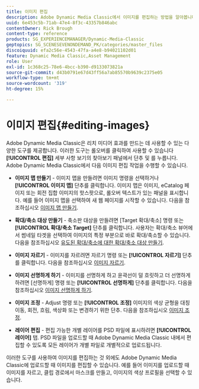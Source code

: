 ```yaml
---
title: 이미지 편집
description: Adobe Dynamic Media Classic에서 이미지를 편집하는 방법을 알아봅니다.
uuid: 6e453c5b-71ab-47e4-8f3c-43357b846abc
contentOwner: Rick Brough
content-type: reference
products: SG_EXPERIENCEMANAGER/Dynamic-Media-Classic
geptopics: SG_SCENESEVENONDEMAND_PK/categories/master_files
discoiquuid: efa2c56e-4543-47fa-a4e8-b94021102d01
feature: Dynamic Media Classic,Asset Management
role: User
exl-id: 1c368c25-78e6-4bcc-b390-d9133073821a
source-git-commit: d43b0791e67d43ff56a7ab85570b9639c2375e05
workflow-type: tm+mt
source-wordcount: '319'
ht-degree: 15%

---
```


# 이미지 편집{#editing-images}

Adobe Dynamic Media Classic은 리치 미디어 효과를 만드는 데 사용할 수 있는 다양한 도구를 제공합니다. 이러한 도구는 롤오버를 클릭하여 사용할 수 있습니다 **[!UICONTROL 편집]** 세부 사항 보기의 찾아보기 패널에서 단추 및 를 누릅니다. Adobe Dynamic Media Classic에서 다음 이미지 편집 작업을 수행할 수 있습니다.

* **이미지 맵 만들기** - 이미지 맵을 만들려면 이미지 명령을 선택하거나 **[!UICONTROL 이미지 맵]** 단추를 클릭합니다. 이미지 맵은 이미지, eCatalog 페이지 또는 회전 집합 이미지의 핫스팟으로, 롤오버 텍스트가 있는 패널을 표시합니다. 예를 들어 이미지 맵을 선택하여 새 웹 페이지를 시작할 수 있습니다. 다음을 참조하십시오 [이미지 맵 만들기](/help/creating-image-maps.md).

* **확대/축소 대상 만들기** - 축소판 대상을 만들려면 [Target 확대/축소] 명령 또는 **[!UICONTROL 확대/축소 Target]** 단추를 클릭합니다. 사용자는 확대/축소 뷰어에서 썸네일 타겟을 선택하여 이미지의 특정 부분으로 바로 확대/축소할 수 있습니다. 다음을 참조하십시오 [유도된 확대/축소에 대한 확대/축소 대상 만들기](/help/creating-zoom-targets-guided-zoom.md).

* **이미지 자르기** - 이미지를 자르려면 자르기 명령 또는 **[!UICONTROL 자르기]** 단추를 클릭합니다. 다음을 참조하십시오 [이미지 자르기](/help/cropping-image.md).

* **이미지 선명하게 하기** - 이미지를 선명하게 하고 윤곽선이 덜 흐릿하고 더 선명하게 하려면 [선명하게] 명령 또는 **[!UICONTROL 선명하게]** 단추를 클릭합니다. 다음을 참조하십시오 [이미지 선명하게 하기](/help/sharpening-image.md).

* **이미지 조정** - Adjust 명령 또는 **[!UICONTROL 조정]** 이미지의 색상 균형을 대칭 이동, 회전, 흐림, 색상화 또는 변경하기 위한 단추. 다음을 참조하십시오 [이미지 조정](/help/adjusting-image.md).

* **레이어 편집** - 편집 가능한 개별 레이어를 PSD 파일에 표시하려면 **[!UICONTROL 레이어]** 탭. PSD 파일을 업로드할 때 Adobe Dynamic Media Classic 내에서 편집할 수 있도록 모든 레이어가 개별 파일로 개별적으로 업로드됩니다.

이러한 도구를 사용하여 이미지를 편집하는 것 외에도 Adobe Dynamic Media Classic에 업로드할 때 이미지를 편집할 수 있습니다. 예를 들어 이미지를 업로드할 때 이미지를 자르고, 클립 경로에서 마스크를 만들고, 이미지의 색상 프로필을 선택할 수 있습니다.

